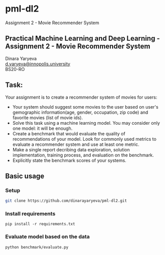 # pml-dl2
Assignment 2 - Movie Recommender System
## Practical Machine Learning and Deep Learning - Assignment 2 - Movie Recommender System

Dinara Yaryeva\
d.yaryeva@innopolis.university\
BS20-RO

## Task:
Your assignment is to create a recommender system of movies for users:
* Your system should suggest some movies to the user based on user's gemographic information(age, gender, occupation, zip code) and favorite movies (list of movie ids).
* Solve this task using a machine learning model. You may consider only one model: it will be enough.
* Create a benchmark that would evaluate the quality of recommendations of your model. Look for commonly used metrics to evaluate a recommender system and use at least one metric.
* Make a single report decribing data exploration, solution implementation, training process, and evaluation on the benchmark.
* Explicitly state the benchmark scores of your systems. 

## Basic usage

### Setup

```bash
git clone https://github.com/dinarayaryeva/pml-dl2.git
```
### Install requirements
```
pip install -r requirements.txt
```

### Evaluate model based on the data

```bash
python benchmark/evaluate.py
```
